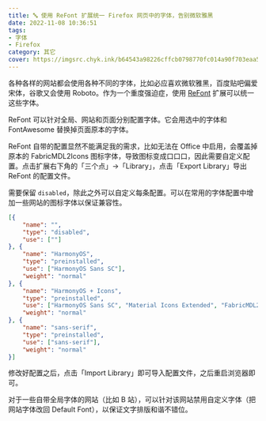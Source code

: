 ```yaml
---
title: 🔤 使用 ReFont 扩展统一 Firefox 网页中的字体，告别微软雅黑
date: 2022-11-08 10:36:51
tags:
- 字体
- Firefox
category: 其它
cover: https://imgsrc.chyk.ink/b64543a98226cffcb0798770fc014a90f703eaa5.webp
---
```


各种各样的网站都会使用各种不同的字体，比如必应喜欢微软雅黑，百度贴吧偏爱宋体，谷歌又会使用 Roboto。作为一个重度强迫症，使用 [ReFont](https://addons.mozilla.org/zh-CN/firefox/addon/refont/) 扩展可以统一这些字体。

<!--more-->

ReFont 可以针对全局、网站和页面分别配置字体。它会用选中的字体和 FontAwesome 替换掉页面原本的字体。

ReFont 自带的配置显然不能满足我的需求，比如无法在 Office 中启用，会覆盖掉原本的 FabricMDL2Icons 图标字体，导致图标变成口口口，因此需要自定义配置。点击扩展右下角的「三个点」->「Library」，点击「Export Library」导出 ReFont 的配置文件。

需要保留 `disabled`，除此之外可以自定义每条配置。可以在常用的字体配置中增加一些网站的图标字体以保证兼容性。

```json
[{
	"name": "",
	"type": "disabled",
	"use": [""]
}, {
	"name": "HarmonyOS",
	"type": "preinstalled",
	"use": ["HarmonyOS Sans SC"],
	"weight": "normal"
}, {
	"name": "HarmonyOS + Icons",
	"type": "preinstalled",
	"use": ["HarmonyOS Sans SC", "Material Icons Extended", "FabricMDL2Icons", "FabricMDL2Icons-18", "Emoji Icon"],
	"weight": "normal"
}, {
	"name": "sans-serif",
	"type": "preinstalled",
	"use": ["sans-serif"],
	"weight": "normal"
}]
```

修改好配置之后，点击「Import Library」即可导入配置文件，之后重启浏览器即可。

对于一些自带全局字体的网站（比如 B 站），可以针对该网站禁用自定义字体（把网站字体改回 Default Font），以保证文字排版和谐不错位。
